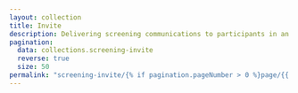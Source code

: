 ```yaml
---
layout: collection
title: Invite
description: Delivering screening communications to participants in an appropriate, clinically safe way through the channel that works best for them
pagination:
  data: collections.screening-invite
  reverse: true
  size: 50
permalink: "screening-invite/{% if pagination.pageNumber > 0 %}page/{{ pagination.pageNumber + 1 }}{% endif %}/"
---
```

